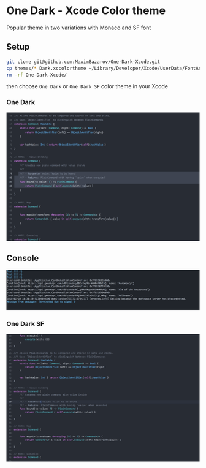 # One Dark - Xcode Color theme

Popular theme in two variations with Monaco and SF font

## Setup
```sh
git clone git@github.com:MaximBazarov/One-Dark-Xcode.git
cp themes/* Dark.xccolortheme ~/Library/Developer/Xcode/UserData/FontAndColorThemes/
rm -rf One-Dark-Xcode/
```

then choose `One Dark` or `One Dark SF` color theme in your Xcode


### One Dark
![Code Screenshot](https://github.com/MaximBazarov/One-Dark-Xcode/blob/master/ss/code.png)

## Console
![Code Screenshot](https://github.com/MaximBazarov/One-Dark-Xcode/blob/master/ss/console.png)

### One Dark SF
![Code Screenshot](https://github.com/MaximBazarov/One-Dark-Xcode/blob/master/ss/code-sf.png)

